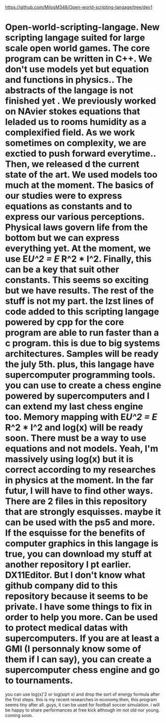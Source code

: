 https://github.com/MilosM348/Open-world-scripting-langage/tree/dev1



# Open-world-scripting-langage. New scripting langage suited for large scale open world games. The core program can be written in C++. We don't use models yet but equation and functions in physics.. The abstracts of the langage is not finished yet . We previously worked on NAvier stokes equations that leladed us to  rooms humidity as a complexified field. As we work sometimes on complexity, we are exctied to push forward everytime.. Then, we released d the current state of the art. We used models too much at the moment. The basics of our studies were to express equations as constants and to express our various perceptions. Physical laws govern life from the bottom but we can express everything yet. At the moment, we use E*U^2 = E* R^2 * I^2. Finally, this can be a key that suit other constants. This seems so exciting but we have results. The rest of the stuff is not my part. the lzst lines of  code added to this scripting langage powered by cpp for the core program are able to run faster than a c program. this is due to big systems architectures. Samples will be ready the july 5th. plus, this langage have supercomputer programming tools. you can use to create a chess engine powered by supercomputers and I can extend my last chess engine too. Memory mapping with E*U^2 = E* R^2 * I^2 and log(x) will be ready soon. There must be a way to use equations and not models. Yeah, I'm massively using log(x) but it is correct according to my researches in physics at the moment. In the far futur, I will have to find other ways. There are 2 files in this repository that are strongly esquisses. maybe it can be used with the ps5 and more. If the esquisse for the benefits of computer graphics in this langage is true, you can download my stuff at another repository I pt earlier. DX11Editor. But I don't know what github company did to this repository because it seems to be private. I have some things to fix in order to help you more. Can be used to protect medical datas with supercomputers. If you are at least a GMI (I personnaly know some of them if I can say), you can create a supercomputer chess engine and go to tournaments.
you can use log(x)'2 or log(sqrt x) and drop the sort of energy formula after the first steps. this is my recent researches in economy.then, this program seems tiny after all.
guys, it can be used for football soccer simulation. i will be happy to share performances at free kick although im not old nor young. coming soon.

